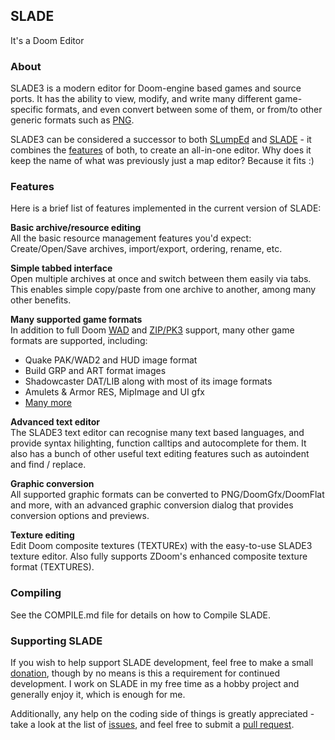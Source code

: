 ## SLADE  
It's a Doom Editor

### About

SLADE3 is a modern editor for Doom-engine based games and source ports. It has the ability to view, modify, and write many different game-specific formats, and even convert between some of them, or from/to other generic formats such as [PNG](http://doomwiki.org/wiki/PNG).

SLADE3 can be considered a successor to both [SLumpEd](http://doomwiki.org/wiki/SLumpEd) and [SLADE](http://doomwiki.org/wiki/SLADE) - it combines the [features](https://github.com/sirjuddington/SLADE/wiki/Features) of both, to create an all-in-one editor. Why does it keep the name of what was previously just a map editor? Because it fits :)

### Features

Here is a brief list of features implemented in the current version of SLADE:

**Basic archive/resource editing**  
All the basic resource management features you'd expect: Create/Open/Save archives, import/export, ordering, rename, etc.

**Simple tabbed interface**  
Open multiple archives at once and switch between them easily via tabs. This enables simple copy/paste from one archive to another, among many other benefits.

**Many supported game formats**  
In addition to full Doom [WAD](http://doomwiki.org/wiki/WAD) and [ZIP/PK3](http://doomwiki.org/wiki/PK3) support, many other game formats are supported, including:
* Quake PAK/WAD2 and HUD image format
* Build GRP and ART format images
* Shadowcaster DAT/LIB along with most of its image formats
* Amulets & Armor RES, MipImage and UI gfx
* [Many more](https://github.com/sirjuddington/SLADE/wiki/Supported-Data-Formats)

**Advanced text editor**  
The SLADE3 text editor can recognise many text based languages, and provide syntax hilighting, function calltips and autocomplete for them. It also has a bunch of other useful text editing features such as autoindent and find / replace.

**Graphic conversion**  
All supported graphic formats can be converted to PNG/DoomGfx/DoomFlat and more, with an advanced graphic conversion dialog that provides conversion options and previews.

**Texture editing**  
Edit Doom composite textures (TEXTUREx) with the easy-to-use SLADE3 texture editor. Also fully supports ZDoom's enhanced composite texture format (TEXTURES).

### Compiling
See the COMPILE.md file for details on how to Compile SLADE.

### Supporting SLADE

If you wish to help support SLADE development, feel free to make a small [donation](https://www.paypal.me/sirjuddington), though by no means is this a requirement for continued development. I work on SLADE in my free time as a hobby project and generally enjoy it, which is enough for me.

Additionally, any help on the coding side of things is greatly appreciated - take a look at the list of [issues](https://github.com/sirjuddington/SLADE/issues), and feel free to submit a [pull request](https://github.com/sirjuddington/SLADE/pulls).
